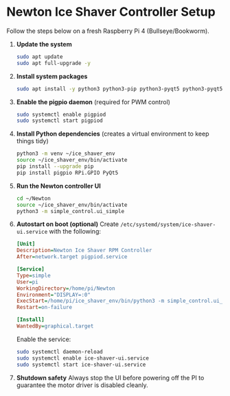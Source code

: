 # Newton Ice Shaver Controller Setup

Follow the steps below on a fresh Raspberry Pi 4 (Bullseye/Bookworm).

1. **Update the system**
   ```bash
   sudo apt update
   sudo apt full-upgrade -y
   ```

2. **Install system packages**
   ```bash
   sudo apt install -y python3 python3-pip python3-pyqt5 python3-pyqt5.qtquick pigpio python3-pigpio python3-rpi.gpio git
   ```

3. **Enable the pigpio daemon** (required for PWM control)
   ```bash
   sudo systemctl enable pigpiod
   sudo systemctl start pigpiod
   ```

4. **Install Python dependencies** (creates a virtual environment to keep things tidy)
   ```bash
   python3 -m venv ~/ice_shaver_env
   source ~/ice_shaver_env/bin/activate
   pip install --upgrade pip
   pip install pigpio RPi.GPIO PyQt5
   ```

5. **Run the Newton controller UI**
   ```bash
   cd ~/Newton
   source ~/ice_shaver_env/bin/activate
   python3 -m simple_control.ui_simple
   ```

6. **Autostart on boot (optional)**
   Create `/etc/systemd/system/ice-shaver-ui.service` with the following:
   ```ini
   [Unit]
   Description=Newton Ice Shaver RPM Controller
   After=network.target pigpiod.service

   [Service]
   Type=simple
   User=pi
   WorkingDirectory=/home/pi/Newton
   Environment="DISPLAY=:0"
   ExecStart=/home/pi/ice_shaver_env/bin/python3 -m simple_control.ui_simple
   Restart=on-failure

   [Install]
   WantedBy=graphical.target
   ```

   Enable the service:
   ```bash
   sudo systemctl daemon-reload
   sudo systemctl enable ice-shaver-ui.service
   sudo systemctl start ice-shaver-ui.service
   ```

7. **Shutdown safety**
   Always stop the UI before powering off the PI to guarantee the motor driver is disabled cleanly.
